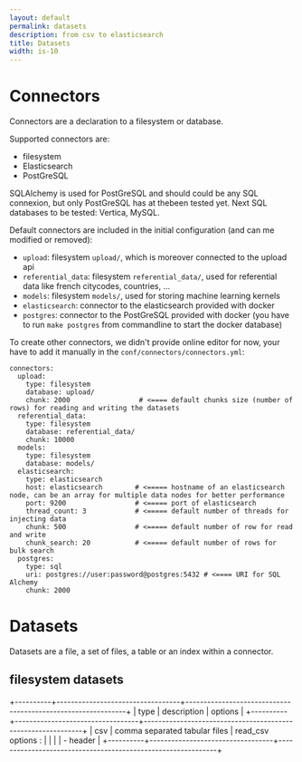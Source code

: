 ```yaml
---
layout: default
permalink: datasets
description: from csv to elasticsearch
title: Datasets
width: is-10
---
```


# Connectors
Connectors are a declaration to a filesystem or database.

Supported connectors are:
- filesystem
- Elasticsearch
- PostGreSQL

SQLAlchemy is used for PostGreSQL and should could be any SQL connexion, but only PostGreSQL has at thebeen tested yet. 
Next SQL databases to be tested: Vertica, MySQL.

Default connectors are included in the initial configuration (and can me modified or removed):
- `upload`: filesystem `upload/`, which is moreover connected to the upload api
- `referential_data`: filesystem `referential_data/`, used for referential data like french citycodes, countries, ...
- `models`: filesystem `models/`, used for storing machine learning kernels
- `elasticsearch`: connector to the elasticsearch provided with docker
- `postgres`: connector to the PostGreSQL provided with docker (you have to run `make postgres` from commandline to start the docker database)

To create other connectors, we didn't provide online editor for now, your have to add it manually in the `conf/connectors/connectors.yml`:
```
connectors:
  upload:
    type: filesystem
    database: upload/
    chunk: 2000                 # <==== default chunks size (number of rows) for reading and writing the datasets 
  referential_data:
    type: filesystem
    database: referential_data/
    chunk: 10000
  models:
    type: filesystem
    database: models/
  elasticsearch:
    type: elasticsearch
    host: elasticsearch        # <===== hostname of an elasticsearch node, can be an array for multiple data nodes for better performance
    port: 9200                 # <===== port of elasticsearch
    thread_count: 3            # <===== default number of threads for injecting data
    chunk: 500                 # <===== default number of row for read and write
    chunk_search: 20           # <===== default number of rows for bulk search
  postgres:
    type: sql    
    uri: postgres://user:password@postgres:5432 # <==== URI for SQL Alchemy 
    chunk: 2000
```


# Datasets
Datasets are a file, a set of files, a table or an index within a connector.

## filesystem datasets

+----------+----------------------------------+-------------------------------------------------------------+
|  type    |  description                     |                       options                               |
+----------+----------------------------------+-------------------------------------------------------------+
|   csv    |  comma separated tabular files   | read_csv options :                                          |
|          |                                  | - header                                                    |
+----------+----------------------------------+-------------------------------------------------------------+






